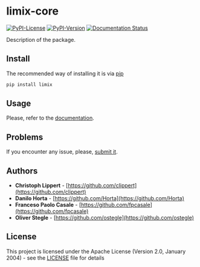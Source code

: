 # limix-core

[![PyPI-License](https://img.shields.io/pypi/l/limix_core.svg?style=flat-square)](https://pypi.python.org/pypi/limix_core/) [![PyPI-Version](https://img.shields.io/pypi/v/limix_core.svg?style=flat-square)](https://pypi.python.org/pypi/limix_core/)
[![Documentation Status](https://readthedocs.org/projects/limix-core/badge/?style=flat-square&version=1.0.x)](https://limix-core.readthedocs.io/)

Description of the package.

## Install

The recommended way of installing it is via
[pip](https://pypi.python.org/pypi/pip)

```bash
pip install limix
```

## Usage

Please, refer to the [documentation](https://limix-core.readthedocs.org).

## Problems

If you encounter any issue, please, [submit it](https://github.com/limix/limix-core/issues).

## Authors

* **Christoph Lippert** - [https://github.com/clippert](https://github.com/clippert)
* **Danilo Horta** - [https://github.com/Horta](https://github.com/Horta)
* **Franceso Paolo Casale** - [https://github.com/fpcasale](https://github.com/fpcasale)
* **Oliver Stegle** - [https://github.com/ostegle](https://github.com/ostegle)

## License

This project is licensed under the Apache License (Version 2.0, January 2004) -
see the [LICENSE](LICENSE) file for details
